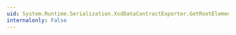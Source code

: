 ```yaml
---
uid: System.Runtime.Serialization.XsdDataContractExporter.GetRootElementName(System.Type)
internalonly: False
---
```

